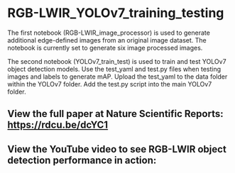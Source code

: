 # RGB-LWIR_YOLOv7_training_testing
The first notebook (RGB-LWIR_image_processor) is used to generate additional edge-defined images from an original image dataset. The notebook is currently set to generate six image processed images. 

The second notebook (YOLOv7_train_test) is used to train and test YOLOv7 object detection models. Use the test_yaml and test.py files when testing images and labels to generate mAP. Upload the test_yaml to the data folder within the YOLOv7 folder. Add the test.py script into the main YOLOv7 folder. 

## View the full paper at Nature Scientific Reports: https://rdcu.be/dcYC1
## View the YouTube video to see RGB-LWIR object detection performance in action:  
